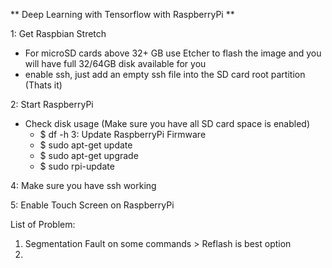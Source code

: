 ** Deep Learning with Tensorflow with RaspberryPi **



1: Get Raspbian Stretch
  - For microSD cards above 32+ GB use Etcher to flash the image and you will have full 32/64GB disk available for you
  - enable ssh, just add an empty ssh file into the SD card root partition (Thats it)

2: Start RaspberryPi
  - Check disk usage (Make sure you have all SD card space is enabled)
    - $ df -h
3: Update RaspberryPi Firmware
    - $ sudo apt-get update
    - $ sudo apt-get upgrade
    - $ sudo rpi-update
    
 4: Make sure you have ssh working
 
 
 5: Enable Touch Screen on RaspberryPi
 
 
 
 
 List of Problem:
 
 1. Segmentation Fault on some commands > Reflash is best option
 2. 
 
 
 
  
